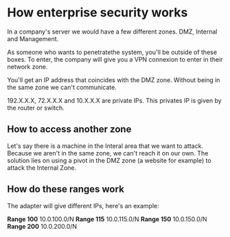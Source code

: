 # How enterprise security works

In a company's server we would have a few different zones.
DMZ, Internal and Management.

As someone who wants to penetratethe system, you'll be outside of these boxes.
To enter, the company will give you a VPN connexion to enter in their network zone.

You'll get an IP address that coincides with the DMZ zone.
Without being in the same zone we can't communicate.

192.X.X.X, 72.X.X.X and 10.X.X.X are private IPs.
This privates IP is given by the router or switch.

## How to access another zone

Let's say there is a machine in the Interal area that we want to attack.
Because we aren't in the same zone, we can't reach it on our own.
The solution lies on using a pivot in the DMZ zone (a website for example) to attack the Internal Zone.

## How do these ranges work

The adapter will give different IPs, here's an example:

**Range 100**
10.0.100.0/N
**Range 115**
10.0.115.0/N
**Range 150**
10.0.150.0/N
**Range 200**
10.0.200.0/N
